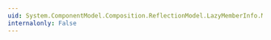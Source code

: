 ```yaml
---
uid: System.ComponentModel.Composition.ReflectionModel.LazyMemberInfo.MemberType
internalonly: False
---
```

